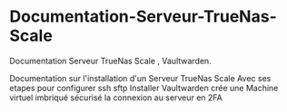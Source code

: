 # Documentation-Serveur-TrueNas-Scale
Documentation Serveur TrueNas Scale , Vaultwarden.

Documentation sur l'installation d'un Serveur TrueNas Scale
Avec ses etapes pour configurer
ssh
sftp
Installer Vaultwarden
crée une Machine virtuel imbriqué
sécurisé la connexion au serveur en 2FA

